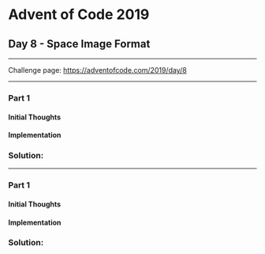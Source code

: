 # Advent of Code 2019
## Day 8 - Space Image Format
---
Challenge page: https://adventofcode.com/2019/day/8

---
### Part 1
#### Initial Thoughts
#### Implementation
### Solution:
---
### Part 1
#### Initial Thoughts
#### Implementation
### Solution:
